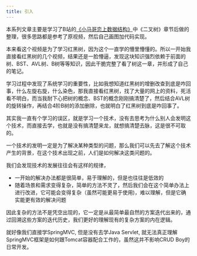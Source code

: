 ```yaml
---
title: 引入
---
```

本系列文章主要是学习了B站的[《小马哥恋上数据结构》](https://www.bilibili.com/video/BV1Bq4y1e7fn?p=83&vd_source=1a8dfd0059fdc251970aadb3f81b1338)中《二叉树》章节后做的整理，很多思路都是参考了原视频，然后自己画图加代码实现。

本来看这个视频是为了学习红黑树，因为这个一直学的懵里懵懂的。所以一开始我直接看红黑树的几个视频，结果还是一脸懵逼，发现这块知识强烈依赖于前面的树、BST、AVL树、B树等等知识，因此干脆完整了看了树这一章，并形成了自己的笔记。

学习过程中发现了系统学习的重要性，比如我想知道红黑树的增删改查到底是咋回事，什么左旋右旋，什么染色，那我直接看红黑树，找了大量的网上的资料，死活看不明白，而当我耐下心把树的概念、BST的概念刚刚搞清楚了，然后结合AVL树的旋转操作，再结合4阶B树的添加删除，也就明白了红黑树到底是咋回事了。


其实我一直有个学习的误区，就是学习一个技术，没有去思考为什么别人会发明这个技术，而直接去学，也就是没有搞清楚来龙，就想搞清楚去脉，这是很不可取的。

一个技术的发明一定是为了解决某种类型的问题，那么我们可以先去了解这个技术产生的背景，在这个技术出现之前，人们是如何解决这类问题的。

我们会发现技术的发展往往会有这样的规律，

* 一开始的解决办法都是很简单，易于理解的，但是也往往是低效的
* 随着场景和需求变得复杂，简单的方法不灵了，然后我们会在这个简单办法上进行改进，它可能会变得复杂（虽然可能更易于使用)，难以理解，但是它确实能更有效的解决问题

因此复杂的方法不是凭空出现的，它一定是从最简单最自然的方案迭代出来的，通过回溯这些方案的迭代历史，我们更好的理解现有的复杂方案的内在逻辑。

就好像我们直接学SpringMVC, 但是没有去学Java Servlet, 就无法真正理解SpringMVC框架是如何跟Tomcat容器配合工作的，虽然这并不影响CRUD Boy的日常开发。
